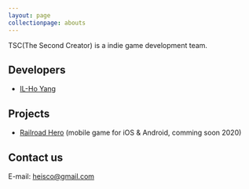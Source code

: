 ```yaml
---
layout: page
collectionpage: abouts
---
```


TSC(The Second Creator) is a indie game development team.

## Developers

- [IL-Ho Yang](./developer-ilhoyang.md)

## Projects

- [Railroad Hero](./project-railroadhero.md) (mobile game for iOS & Android, comming soon 2020)

## Contact us

E-mail: [heisco@gmail.com](mailto:heisco@gmail.com)

